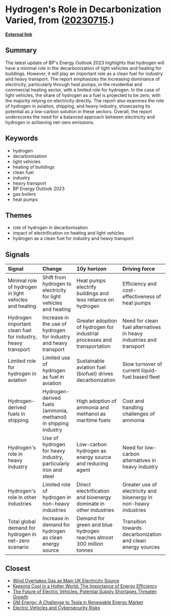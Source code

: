 # __Hydrogen's Role in Decarbonization Varied__, from ([20230715](https://kghosh.substack.com/p/20230715).)

__[External link](https://www.hydrogeninsight.com/production/bp-clean-hydrogen-will-play-a-minimal-role-in-the-decarbonisation-of-cars-and-space-heating/2-1-1481571?utm_source=substack&utm_medium=email)__



## Summary

The latest update of BP's Energy Outlook 2023 highlights that hydrogen will have a minimal role in the decarbonization of light vehicles and heating for buildings. However, it will play an important role as a clean fuel for industry and heavy transport. The report emphasizes the increasing dominance of electricity, particularly through heat pumps, in the residential and commercial heating sector, with a limited role for hydrogen. In the case of light vehicles, the share of hydrogen as a fuel is projected to be zero, with the majority relying on electricity directly. The report also examines the role of hydrogen in aviation, shipping, and heavy industry, showcasing its potential as a low-carbon solution in these sectors. Overall, the report underscores the need for a balanced approach between electricity and hydrogen in achieving net-zero emissions.

## Keywords

* hydrogen
* decarbonisation
* light vehicles
* heating of buildings
* clean fuel
* industry
* heavy transport
* BP Energy Outlook 2023
* gas boilers
* heat pumps

## Themes

* role of hydrogen in decarbonisation
* impact of electrification on heating and light vehicles
* hydrogen as a clean fuel for industry and heavy transport

## Signals

| Signal                                                      | Change                                                            | 10y horizon                                                              | Driving force                                                      |
|:------------------------------------------------------------|:------------------------------------------------------------------|:-------------------------------------------------------------------------|:-------------------------------------------------------------------|
| Minimal role of hydrogen in light vehicles and heating      | Shift from hydrogen to electricity for light vehicles and heating | Heat pumps electrify buildings and less reliance on hydrogen             | Efficiency and cost-effectiveness of heat pumps                    |
| Hydrogen important clean fuel for industry, heavy transport | Increase in the use of hydrogen for industry and heavy transport  | Greater adoption of hydrogen for industrial processes and transportation | Need for clean fuel alternatives in heavy industries and transport |
| Limited role for hydrogen in aviation                       | Limited use of hydrogen as fuel in aviation                       | Sustainable aviation fuel (biofuel) drives decarbonization               | Slow turnover of current liquid-fuel based fleet                   |
| Hydrogen-derived fuels in shipping                          | Hydrogen-derived fuels (ammonia, methanol) in shipping industry   | High adoption of ammonia and methanol as maritime fuels                  | Cost and handling challenges of ammonia                            |
| Hydrogen's role in heavy industry                           | Use of hydrogen for heavy industry, particularly iron and steel   | Low-carbon hydrogen as energy source and reducing agent                  | Need for low-carbon alternatives in heavy industry                 |
| Hydrogen's role in other industries                         | Limited role of hydrogen in non-heavy industries                  | Direct electrification and bioenergy dominate in other industries        | Greater use of electricity and bioenergy in non-heavy industries   |
| Total global demand for hydrogen in net-zero scenario       | Increase in demand for hydrogen as clean energy source            | Demand for green and blue hydrogen reaches almost 300 million tonnes     | Transition towards decarbonization and clean energy sources        |

## Closest

* [Wind Overtakes Gas as Main UK Electricity Source](fb0ad35a700c17919f0e3f303fb7f9b6)
* [Keeping Cool in a Hotter World: The Importance of Energy Efficiency](0ca38b65b97d6235d3b3dbb3efdb0c21)
* [The Future of Electric Vehicles: Potential Supply Shortages Threaten Growth](e2d1170995334c5c5e09b403ac8d3dcc)
* [GM Energy: A Challenge to Tesla in Renewable Energy Market](db277b1d574be61a29e5d0e818b02268)
* [Electric Vehicles and Cybersecurity Risks](aed93d4ebe969eabe23df9935bdb4cb8)